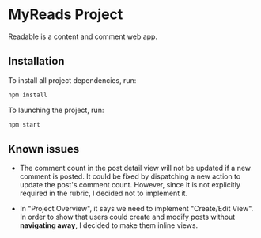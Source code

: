 # MyReads Project

Readable is a content and comment web app.

## Installation

To install all project dependencies, run:

```bash
npm install
```

To launching the project, run:

```bash
npm start
```

## Known issues

* The comment count in the post detail view will not be updated if a new comment is posted. It could be fixed by dispatching a new action to update the post's comment count. However, since it is not explicitly required in the rubric, I decided not to implement it.

* In "Project Overview", it says we need to implement "Create/Edit View". In order to show that users could create and modify posts without **navigating away**, I decided to make them inline views.
